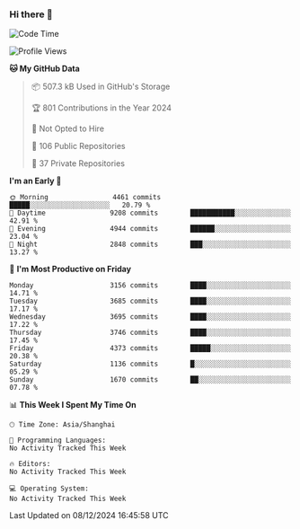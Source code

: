 ### Hi there 👋

<!--
**qbosen/qbosen** is a ✨ _special_ ✨ repository because its `README.md` (this file) appears on your GitHub profile.

Here are some ideas to get you started:

- 🔭 I’m currently working on ...
- 🌱 I’m currently learning ...
- 👯 I’m looking to collaborate on ...
- 🤔 I’m looking for help with ...
- 💬 Ask me about ...
- 📫 How to reach me: ...
- 😄 Pronouns: ...
- ⚡ Fun fact: ...
-->

<!--START_SECTION:waka-->
![Code Time](http://img.shields.io/badge/Code%20Time-2%2C111%20hrs%2036%20mins-blue)

![Profile Views](http://img.shields.io/badge/Profile%20Views-0-blue)

**🐱 My GitHub Data** 

> 📦 507.3 kB Used in GitHub's Storage 
 > 
> 🏆 801 Contributions in the Year 2024
 > 
> 🚫 Not Opted to Hire
 > 
> 📜 106 Public Repositories 
 > 
> 🔑 37 Private Repositories 
 > 
**I'm an Early 🐤** 

```text
🌞 Morning                4461 commits        █████░░░░░░░░░░░░░░░░░░░░   20.79 % 
🌆 Daytime                9208 commits        ███████████░░░░░░░░░░░░░░   42.91 % 
🌃 Evening                4944 commits        ██████░░░░░░░░░░░░░░░░░░░   23.04 % 
🌙 Night                  2848 commits        ███░░░░░░░░░░░░░░░░░░░░░░   13.27 % 
```
📅 **I'm Most Productive on Friday** 

```text
Monday                   3156 commits        ████░░░░░░░░░░░░░░░░░░░░░   14.71 % 
Tuesday                  3685 commits        ████░░░░░░░░░░░░░░░░░░░░░   17.17 % 
Wednesday                3695 commits        ████░░░░░░░░░░░░░░░░░░░░░   17.22 % 
Thursday                 3746 commits        ████░░░░░░░░░░░░░░░░░░░░░   17.45 % 
Friday                   4373 commits        █████░░░░░░░░░░░░░░░░░░░░   20.38 % 
Saturday                 1136 commits        █░░░░░░░░░░░░░░░░░░░░░░░░   05.29 % 
Sunday                   1670 commits        ██░░░░░░░░░░░░░░░░░░░░░░░   07.78 % 
```


📊 **This Week I Spent My Time On** 

```text
🕑︎ Time Zone: Asia/Shanghai

💬 Programming Languages: 
No Activity Tracked This Week

🔥 Editors: 
No Activity Tracked This Week

💻 Operating System: 
No Activity Tracked This Week
```


 Last Updated on 08/12/2024 16:45:58 UTC
<!--END_SECTION:waka-->
